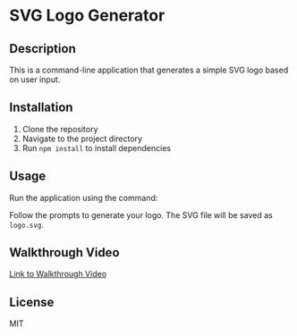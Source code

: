 # SVG Logo Generator

## Description
This is a command-line application that generates a simple SVG logo based on user input.

## Installation
1. Clone the repository
2. Navigate to the project directory
3. Run `npm install` to install dependencies

## Usage
Run the application using the command:

Follow the prompts to generate your logo. The SVG file will be saved as `logo.svg`.

## Walkthrough Video
[Link to Walkthrough Video](#)

## License
MIT
